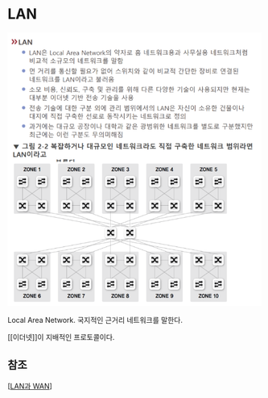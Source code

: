 # LAN

![LAN 설명](../attachments/2022-09-15-17-09-30.png)

Local Area Network.
국지적인 근거리 네트워크를 말한다. 

[[이더넷]]이 지배적인 프로토콜이다. 


## 참조
[[LAN과 WAN]]

[//begin]: # "Autogenerated link references for markdown compatibility"
[LAN과 WAN]: <LAN과 WAN> "LAN과 WAN"
[//end]: # "Autogenerated link references"